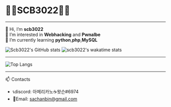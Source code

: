 # 🐱‍💻SCB3022🐱‍💻

***

👋 Hi, I’m **scb3022**   
👀 I’m interested in **Webhacking** and **Pwnalbe**   
🌱 I’m currently learning **python**,**php**,**MySQL**

![Scb3022's GitHub stats](https://github-readme-stats.vercel.app/api?username=scb3022&show_icons=true&theme=radical)
![scb3022's wakatime stats](https://github-readme-stats.vercel.app/api/wakatime?username=scb3022&theme=radical&layout=compact)
***

![Top Langs](https://github-readme-stats.vercel.app/api/top-langs/?username=scb3022&layout=compact&theme=radical)

***

📫 Contacts 
* 📞discord: 아메리카노☕왓슨#6974
* 📧Email: <sachanbin@gmail.com>

